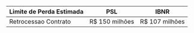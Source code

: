 |Limite de Perda Estimada|PSL|IBNR|
|---|---|---|
|Retrocessao Contrato|R$ 150 milhões|R$ 107 milhões|